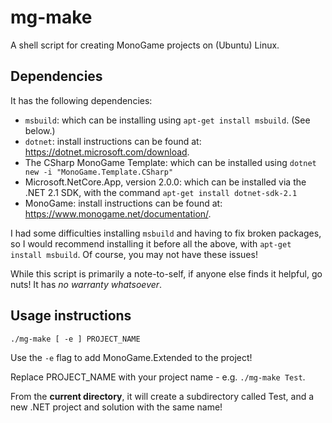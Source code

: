 # mg-make
A shell script for creating MonoGame projects on (Ubuntu) Linux.

## Dependencies
It has the following dependencies:
- `msbuild`: which can be installing using `apt-get install msbuild`. (See below.)
- `dotnet`: install instructions can be found at: https://dotnet.microsoft.com/download.
- The CSharp MonoGame Template: which can be installed using `dotnet new -i "MonoGame.Template.CSharp"`
- Microsoft.NetCore.App, version 2.0.0: which can be installed via the .NET 2.1 SDK, with the command `apt-get install dotnet-sdk-2.1`
- MonoGame: install instructions can be found at: https://www.monogame.net/documentation/.

I had some difficulties installing `msbuild` and having to fix broken packages, so I would recommend installing it before all the above, with `apt-get install msbuild`. Of course, you may not have these issues!

While this script is primarily a note-to-self, if anyone else finds it helpful, go nuts! It has *no warranty whatsoever*.

## Usage instructions
`./mg-make [ -e ] PROJECT_NAME`

Use the `-e` flag to add MonoGame.Extended to the project!

Replace PROJECT_NAME with your project name - e.g. `./mg-make Test`.

From the **current directory**, it will create a subdirectory called Test, and a new .NET project and solution with the same name!

